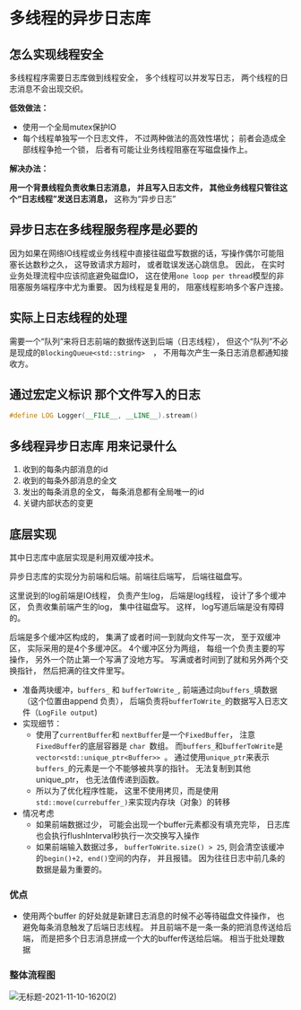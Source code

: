 <!--
 * @Date: 2021-12-09 21:02:56
 * @LastEditors: kafier
 * @LastEditTime: 2021-12-14 11:50:29
-->


# 多线程的异步日志库

## 怎么实现线程安全

多线程程序需要日志库做到线程安全， 多个线程可以并发写日志， 两个线程的日志消息不会出现交织。 

**低效做法：**

- 使用一个全局mutex保护IO
- 每个线程单独写一个日志文件， 不过两种做法的高效性堪忧； 前者会造成全部线程争抢一个锁， 后者有可能让业务线程阻塞在写磁盘操作上。 

**解决办法：**

**用一个背景线程负责收集日志消息， 并且写入日志文件， 其他业务线程只管往这个“日志线程”发送日志消息，** 这称为“异步日志”



## 异步日志在多线程服务程序是必要的

因为如果在网络IO线程或业务线程中直接往磁盘写数据的话，写操作偶尔可能阻塞长达数秒之久， 这导致请求方超时， 或者耽误发送心跳信息。 因此， 在实时业务处理流程中应该彻底避免磁盘IO， 这在使用`one loop per thread`模型的非阻塞服务端程序中尤为重要。 因为线程是复用的， 阻塞线程影响多个客户连接。 

## 实际上日志线程的处理

需要一个“队列”来将日志前端的数据传送到后端（日志线程）， 但这个“队列”不必是现成的`BlockingQueue<std::string>	`， 不用每次产生一条日志消息都通知接收方。 

## 通过宏定义标识 那个文件写入的日志

```cpp
#define LOG Logger(__FILE__, __LINE__).stream()
```

## 多线程异步日志库 用来记录什么

1. 收到的每条内部消息的id
2. 收到的每条外部消息的全文
3. 发出的每条消息的全文， 每条消息都有全局唯一的id
4. 关键内部状态的变更

## 底层实现

其中日志库中底层实现是利用双缓冲技术。 

异步日志库的实现分为前端和后端。前端往后端写， 后端往磁盘写。 

这里说到的log前端是IO线程， 负责产生log， 后端是log线程， 设计了多个缓冲区， 负责收集前端产生的log， 集中往磁盘写。 这样， log写道后端是没有障碍的。 

后端是多个缓冲区构成的， 集满了或者时间一到就向文件写一次， 至于双缓冲区， 实际采用的是4个多缓冲区。 4个缓冲区分为两组， 每组一个负责主要的写操作， 另外一个防止第一个写满了没地方写。 写满或者时间到了就和另外两个交换指针， 然后把满的往文件里写。 

- 准备两块缓冲，`buffers_` 和 `bufferToWrite_`, 前端通过向`buffers_`填数据（这个位置由append 负责）， 后端负责将`bufferToWrite_`的数据写入日志文件（`LogFile output`)
- 实现细节：
  - 使用了`currentBuffer`和 `nextBuffer`是一个`FixedBuffer`， 注意`FixedBuffer`的底层容器是 `char `数组。 而`buffers_`和`bufferToWrite`是 `vector<std::unique_ptr<Buffer>> `。 通过使用`unique_ptr`来表示`buffers_`的元素是一个不能够被共享的指针。 无法复制到其他unique_ptr， 也无法值传递到函数。
  - 所以为了优化程序性能， 这里不使用拷贝，而是使用`std::move(currebuffer_)`来实现内存块（对象）的转移
- 情况考虑
  - 如果前端数据过少， 可能会出现一个buffer元素都没有填充完毕， 日志库也会执行flushInterval秒执行一次交换写入操作
  - 如果前端输入数据过多， `bufferToWrite.size() > 25`, 则会清空该缓冲的`begin()+2, end()`空间的内存， 并且报错。 因为往往日志中前几条的数据是最为重要的。 

### 优点

- 使用两个buffer 的好处就是新建日志消息的时候不必等待磁盘文件操作， 也避免每条消息触发了后端日志线程。 并且前端不是一条一条的把消息传送给后端， 而是把多个日志消息拼成一个大的buffer传送给后端。 相当于批处理数据

### 整体流程图
![无标题-2021-11-10-1620(2)](https://i.loli.net/2021/11/14/PjqbcgEhRXIWHCs.png)
